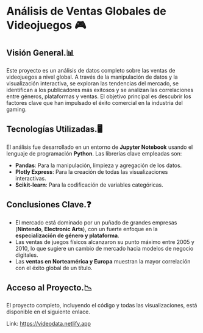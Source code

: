 # Análisis de Ventas Globales de Videojuegos 🎮

## **Visión General**.📊

Este proyecto es un análisis de datos completo sobre las ventas de videojuegos a nivel global. A través de la manipulación de datos y la visualización interactiva, se exploran las tendencias del mercado, se identifican a los publicadores más exitosos y se analizan las correlaciones entre géneros, plataformas y ventas. El objetivo principal es descubrir los factores clave que han impulsado el éxito comercial en la industria del gaming.

## **Tecnologías Utilizadas**.🖥️

El análisis fue desarrollado en un entorno de **Jupyter Notebook** usando el lenguaje de programación **Python**. Las librerías clave empleadas son:

* **Pandas**: Para la manipulación, limpieza y agregación de los datos.
* **Plotly Express**: Para la creación de todas las visualizaciones interactivas.
* **Scikit-learn**: Para la codificación de variables categóricas.

## **Conclusiones Clave**.❓

* El mercado está dominado por un puñado de grandes empresas (**Nintendo**, **Electronic Arts**), con un fuerte enfoque en la **especialización de género y plataforma**.
* Las ventas de juegos físicos alcanzaron su punto máximo entre 2005 y 2010, lo que sugiere un cambio de mercado hacia modelos de negocio digitales.
* Las **ventas en Norteamérica y Europa** muestran la mayor correlación con el éxito global de un título.

## **Acceso al Proyecto**.📉

El proyecto completo, incluyendo el código y todas las visualizaciones, está disponible en el siguiente enlace.

Link: https://videodata.netlify.app
